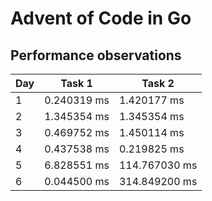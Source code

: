 # Advent of Code in Go

## Performance observations
| Day | Task 1 | Task 2 |
| --- | --- | --- |
| 1 | 0.240319 ms | 1.420177 ms |
| 2 | 1.345354 ms | 1.345354 ms |
| 3 | 0.469752 ms | 1.450114 ms |
| 4 | 0.437538 ms | 0.219825 ms |
| 5 | 6.828551 ms | 114.767030 ms |
| 6 | 0.044500 ms | 314.849200 ms |